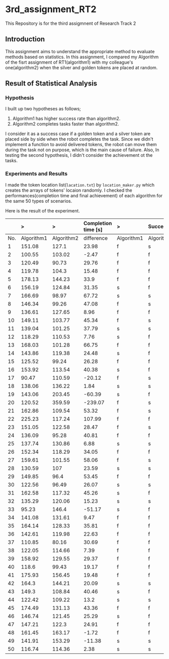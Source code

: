 3rd_assignment_RT2
================================

This Repository is for the third assigmnent of Research Track 2

Introduction
------------

This assignment aims to understand the appropriate method to evaluate methods based on statistics. In this assignment, I compared my Algorithm of the fisrt assignment of RT1(algorithm1) with my colleague's one(algorithm2) when the silver and golden tokens are placed at random.

Result of Statistical Analysis
------------------------------

### Hypothesis ###

I built up two hypotheses as  follows;

1. Algorithm1 has higher success rate than algorithm2.
2. Algorithm2 completes tasks faster than algorithm2.

I consider it as a success case if a golden token and a silver token are placed side by side when the robot completes the task. Since we didn't implement a function to avoid delivered tokens, the robot can move them during the task not on purpose, which is the main cause of failure. Also, In testing the second hypothesis, I didn't consider the achievement ot the tasks.

### Experiments and Results ###

I made the token location list(`lacation.txt`) by `location_maker.py` which creates the arrays of tokens' locaion randomly. I checked the performances(completion time and final achievement) of each algorithm for the same 50 types of scenarios.

Here is the result of the experiment.

| |>  |>  | Completion time [s] |> | Success(s)/Failure(f) |
|:----|:----|:----|:----|:----|:----|
|No.|Algorithm1|Algorithm2|difference|Algorithm1|Algorithm2|
|1|151.08|127.1|23.98|f|s|
|2|100.55|103.02|-2.47|f|f|
|3|120.49|90.73|29.76|f|f|
|4|119.78|104.3|15.48|f|f|
|5|178.13|144.23|33.9|f|f|
|6|156.19|124.84|31.35|s|f|
|7|166.69|98.97|67.72|s|s|
|8|146.34|99.26|47.08|f|s|
|9|136.61|127.65|8.96|f|f|
|10|149.11|103.77|45.34|f|s|
|11|139.04|101.25|37.79|s|s|
|12|118.29|110.53|7.76|s|f|
|13|168.03|101.28|66.75|f|f|
|14|143.86|119.38|24.48|s|f|
|15|125.52|99.24|26.28|f|f|
|16|153.92|113.54|40.38|s|f|
|17|90.47|110.59|-20.12|f|s|
|18|138.06|136.22|1.84|s|s|
|19|143.06|203.45|-60.39|s|f|
|20|120.52|359.59|-239.07|f|s|
|21|162.86|109.54|53.32|f|s|
|22|225.23|117.24|107.99|f|f|
|23|151.05|122.58|28.47|f|s|
|24|136.09|95.28|40.81|f|f|
|25|137.74|130.86|6.88|s|s|
|26|152.34|118.29|34.05|f|f|
|27|159.61|101.55|58.06|f|s|
|28|130.59|107|23.59|s|s|
|29|149.85|96.4|53.45|f|f|
|30|122.56|96.49|26.07|s|s|
|31|162.58|117.32|45.26|s|f|
|32|135.29|120.06|15.23|s|s|
|33|95.23|146.4|-51.17|s|f|
|34|141.08|131.61|9.47|f|f|
|35|164.14|128.33|35.81|f|f|
|36|142.61|119.98|22.63|f|f|
|37|110.85|80.16|30.69|f|f|
|38|122.05|114.66|7.39|f|f|
|39|158.92|129.55|29.37|f|f|
|40|118.6|99.43|19.17|f|f|
|41|175.93|156.45|19.48|f|f|
|42|164.3|144.21|20.09|s|s|
|43|149.3|108.84|40.46|s|f|
|44|122.42|109.22|13.2|s|s|
|45|174.49|131.13|43.36|f|f|
|46|146.74|121.45|25.29|s|f|
|47|147.21|122.3|24.91|f|f|
|48|161.45|163.17|-1.72|f|f|
|49|141.91|153.29|-11.38|s|s|
|50|116.74|114.36|2.38|s|s|
